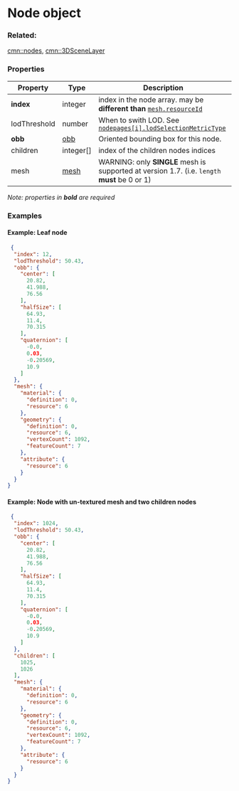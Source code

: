 # Node object



### Related:

[cmn::nodes](nodes.cmn.md), [cmn::3DSceneLayer](3DSceneLayer.cmn.md)
### Properties

| Property | Type | Description |
| --- | --- | --- |
| **index** | integer | index in the node array. may be **different than** [`mesh.resourceId`](mesh.cmn.md) |
| lodThreshold | number | When to swith LOD. See [`nodepages[i].lodSelectionMetricType`](nodepages.cmn.md)  |
| **obb** | [obb](obb.cmn.md) | Oriented bounding box for this node.  |
| children | integer[] | index of the children nodes indices |
| mesh | [mesh](mesh.cmn.md) | WARNING: only **SINGLE** mesh is supported at version 1.7. (i.e. `length` **must** be 0 or 1) |

*Note: properties in **bold** are required*

### Examples 

#### Example: Leaf node 

```json
 {
  "index": 12,
  "lodThreshold": 50.43,
  "obb": {
    "center": [
      20.82,
      41.988,
      76.56
    ],
    "halfSize": [
      64.93,
      11.4,
      70.315
    ],
    "quaternion": [
      -0.0,
      0.03,
      -0.20569,
      10.9
    ]
  },
  "mesh": {
    "material": {
      "definition": 0,
      "resource": 6
    },
    "geometry": {
      "definition": 0,
      "resource": 6,
      "vertexCount": 1092,
      "featureCount": 7
    },
    "attribute": {
      "resource": 6
    }
  }
} 
```

#### Example: Node with un-textured mesh and two children nodes 

```json
 {
  "index": 1024,
  "lodThreshold": 50.43,
  "obb": {
    "center": [
      20.82,
      41.988,
      76.56
    ],
    "halfSize": [
      64.93,
      11.4,
      70.315
    ],
    "quaternion": [
      -0.0,
      0.03,
      -0.20569,
      10.9
    ]
  },
  "children": [
    1025,
    1026
  ],
  "mesh": {
    "material": {
      "definition": 0,
      "resource": 6
    },
    "geometry": {
      "definition": 0,
      "resource": 6,
      "vertexCount": 1092,
      "featureCount": 7
    },
    "attribute": {
      "resource": 6
    }
  }
} 
```

